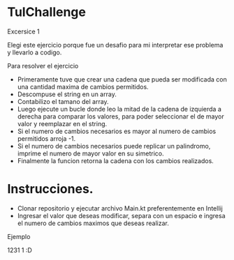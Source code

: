 # TulChallenge
Excersice 1

Elegi este ejercicio porque fue un desafio para mi interpretar ese problema y llevarlo a codigo.

Para resolver el ejercicio

- Primeramente tuve que crear una cadena que pueda ser modificada con una cantidad maxima de cambios permitidos.
- Descompuse el string en un array.
- Contabilizo el tamano del array.
- Luego ejecute un bucle donde leo la mitad de la cadena de izquierda a derecha para comparar los valores, para poder seleccionar el de mayor valor y reemplazar en el string.
- Si el numero de cambios necesarios es mayor al numero de cambios permitidos arroja -1.
- Si el numero de cambios necesarios puede replicar un palindromo, imprime el numero de mayor valor en su simetrico.
- Finalmente la funcion retorna la cadena con los cambios realizados.


# Instrucciones.
- Clonar repositorio y ejecutar archivo Main.kt preferentemente en Intellij
- Ingresar el valor que deseas modificar, separa con un espacio e ingresa el numero de cambios maximos que deseas realizar.

Ejemplo

1231 1
  :D